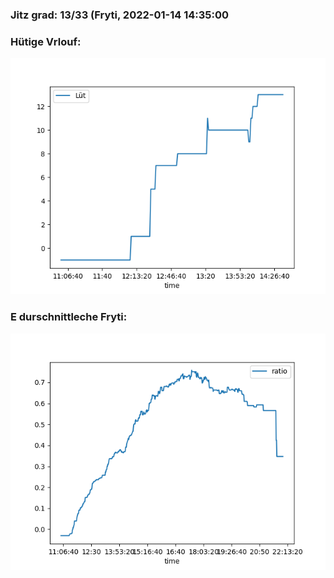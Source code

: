 ### Jitz grad: 13/33 (Fryti, 2022-01-14 14:35:00

### Hütige Vrlouf:
![Graph](Today.png)

### E durschnittleche Fryti:
![Graph](Fryti.png)